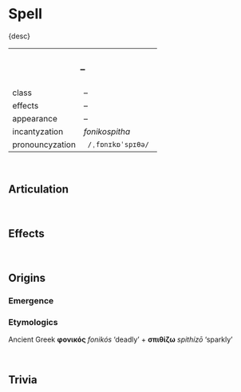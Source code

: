 # Spell

{desc}


<table>
  <tr>
    <th colspan="2"> <h3> – </h3> </th>
  </tr>
  <tr>
    <td> class </td>
    <td> – </td>
  </th>
  <tr>
    <td> effects </td>
    <td> – </td>
  </tr>
  <tr>
    <td> appearance </td>
    <td> – </td>
  </tr>
  <tr>
    <td> incantyzation </td>
    <td> <em> fonikospitha </em> </td>
  </tr>
  <tr>
    <td> pronouncyzation </td>
    <td> <code> /ˌfɒnɪkɒˈspɪθə/ </code> </td>
  </tr>
</table>


<br>


## Articulation


<br>


## Effects


<br>


## Origins

### Emergence

### Etymologics
Ancient Greek **φονικός** *fonikós* ‘deadly’ + **σπιθίζω** *spithízō* ‘sparkly’


<br>


## Trivia
